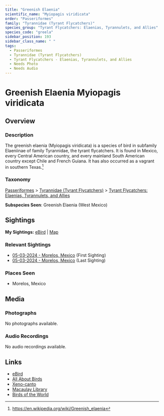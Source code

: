 ```yaml
---
title: "Greenish Elaenia"
scientific_name: "Myiopagis viridicata"
order: "Passeriformes"
family: "Tyrannidae (Tyrant Flycatchers)"
species_group: "Tyrant Flycatchers: Elaenias, Tyrannulets, and Allies"
species_code: "greela"
sidebar_position: 193
sidebar_class_name: " "
tags: 
  - Passeriformes
  - Tyrannidae (Tyrant Flycatchers)
  - Tyrant Flycatchers - Elaenias, Tyrannulets, and Allies
  - Needs Photo
  - Needs Audio
---
```


# Greenish Elaenia <span className='sci_name'>Myiopagis viridicata</span>

## Overview

### Description
The greenish elaenia (Myiopagis viridicata) is a species of bird in subfamily Elaeniinae of family Tyrannidae, the tyrant flycatchers. It is found in Mexico, every Central American country, and every mainland South American country except Chile and French Guiana. It has also occurred as a vagrant in southern Texas.[^1]

[^1]: https://en.wikipedia.org/wiki/Greenish_elaenia

### Taxonomy
[Passeriformes](/tags/passeriformes) > [Tyrannidae (Tyrant Flycatchers)](/tags/tyrannidae-tyrant-flycatchers) > [Tyrant Flycatchers: Elaenias, Tyrannulets, and Allies](/tags/tyrant-flycatchers-elaenias-tyrannulets-and-allies)

**Subspecies Seen**: Greenish Elaenia (West Mexico)


## Sightings

**My Sightings:** [eBird](https://ebird.org/lifelist?r=world&time=life&spp=greela) | [Map](/map?species_code=greela)

### Relevant Sightings

* [05-03-2024 - Morelos, Mexico](https://ebird.org/checklist/S171768235) (First Sighting)
* [05-03-2024 - Morelos, Mexico](https://ebird.org/checklist/S171768271) (Last Sighting)

### Places Seen

* Morelos, Mexico



## Media
### Photographs
No photographs available.

### Audio Recordings
No audio recordings available.

## Links
* [eBird](https://ebird.org/species/greela) 
* [All About Birds](https://www.allaboutbirds.org/guide/greela) 
* [Xeno-canto](https://www.xeno-canto.org/species/myiopagis-viridicata) 
* [Macaulay Library](https://search.macaulaylibrary.org/catalog?taxonCode=greela&sort=rating_rank_desc)
* [Birds of the World](https://birdsoftheworld.org/bow/species/greela)
